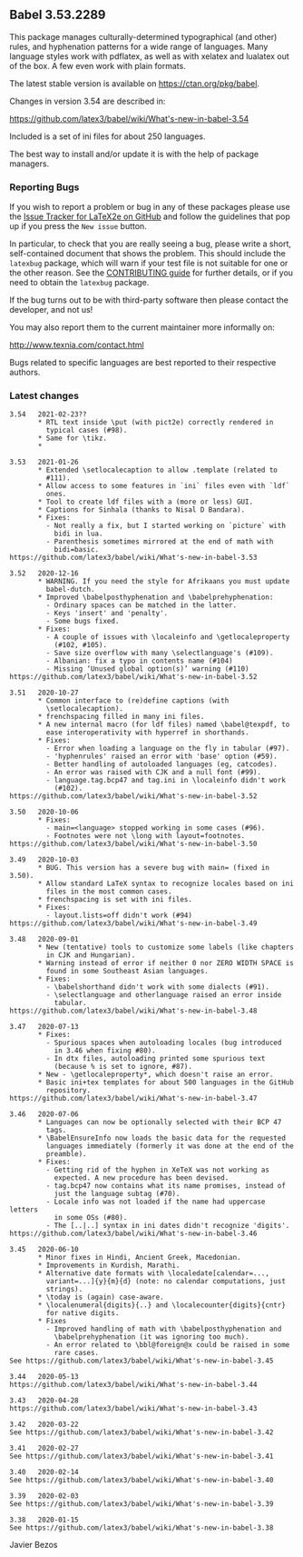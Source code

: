 ## Babel 3.53.2289

This package manages culturally-determined typographical (and other)
rules, and hyphenation patterns for a wide range of languages.  Many
language styles work with pdflatex, as well as with xelatex and
lualatex out of the box.  A few even work with plain formats.

The latest stable version is available on <https://ctan.org/pkg/babel>.

Changes in version 3.54 are described in:

https://github.com/latex3/babel/wiki/What's-new-in-babel-3.54

Included is a set of ini files for about 250 languages. 

The best way to install and/or update it is with the help of package
managers.

### Reporting Bugs

If you wish to report a problem or bug in any of these packages please
use the
[Issue Tracker for LaTeX2e on GitHub](https://github.com/latex3/babel/issues)
and follow the guidelines that pop up if you press the `New issue`
button.

In particular, to check that you are really seeing a bug, please write
a short, self-contained document that shows the problem. This should
include the `latexbug` package, which will warn if your test file is
not suitable for one or the other reason. See the
[CONTRIBUTING guide](https://github.com/latex3/latex2e/blob/master/CONTRIBUTING.md)
for further details, or if you need to obtain the `latexbug` package.

If the bug turns out to be with third-party software then please
contact the developer, and not us!

You may also report them to the current maintainer more informally on:

   http://www.texnia.com/contact.html

Bugs related to specific languages are best reported to their
respective authors.

### Latest changes
```
3.54   2021-02-23??
       * RTL text inside \put (with pict2e) correctly rendered in
         typical cases (#98).
       * Same for \tikz.
       * 
       
3.53   2021-01-26
       * Extended \setlocalecaption to allow .template (related to
         #111).
       * Allow access to some features in `ini` files even with `ldf`
         ones.
       * Tool to create ldf files with a (more or less) GUI.
       * Captions for Sinhala (thanks to Nisal D Bandara).
       * Fixes:
         - Not really a fix, but I started working on `picture` with
           bidi in lua.
         - Parenthesis sometimes mirrored at the end of math with
           bidi=basic.
https://github.com/latex3/babel/wiki/What's-new-in-babel-3.53

3.52   2020-12-16
       * WARNING. If you need the style for Afrikaans you must update
         babel-dutch.
       * Improved \babelposthyphenation and \babelprehyphenation:
         - Ordinary spaces can be matched in the latter.
         - Keys 'insert' and 'penalty'.
         - Some bugs fixed.
       * Fixes:
         - A couple of issues with \localeinfo and \getlocaleproperty
           (#102, #105).
         - Save size overflow with many \selectlanguage's (#109).
         - Albanian: fix a typo in contents name (#104)
         - Missing ‘Unused global option(s)’ warning (#110)
https://github.com/latex3/babel/wiki/What's-new-in-babel-3.52

3.51   2020-10-27
       * Common interface to (re)define captions (with
         \setlocalecaption).
       * frenchspacing filled in many ini files.
       * A new internal macro (for ldf files) named \babel@texpdf, to
         ease interoperativity with hyperref in shorthands.
       * Fixes:
         - Error when loading a language on the fly in tabular (#97).
         - 'hyphenrules' raised an error with 'base' option (#59).
         - Better handling of autoloaded languages (eg, catcodes).
         - An error was raised with CJK and a null font (#99).
         - language.tag.bcp47 and tag.ini in \localeinfo didn't work
           (#102).
https://github.com/latex3/babel/wiki/What's-new-in-babel-3.52

3.50   2020-10-06
       * Fixes:
         - main=<language> stopped working in some cases (#96).
         - Footnotes were not \long with layout=footnotes.
https://github.com/latex3/babel/wiki/What's-new-in-babel-3.50

3.49   2020-10-03
       * BUG. This version has a severe bug with main= (fixed in 3.50).
       * Allow standard LaTeX syntax to recognize locales based on ini
         files in the most common cases.
       * frenchspacing is set with ini files.
       * Fixes:
         - layout.lists=off didn't work (#94)
https://github.com/latex3/babel/wiki/What's-new-in-babel-3.49

3.48   2020-09-01
       * New (tentative) tools to customize some labels (like chapters
         in CJK and Hungarian). 
       * Warning instead of error if neither 0 nor ZERO WIDTH SPACE is
         found in some Southeast Asian languages.
       * Fixes:
         - \babelshorthand didn't work with some dialects (#91).
         - \selectlanguage and otherlanguage raised an error inside
           tabular.
https://github.com/latex3/babel/wiki/What's-new-in-babel-3.48       

3.47   2020-07-13
       * Fixes:
         - Spurious spaces when autoloading locales (bug introduced
           in 3.46 when fixing #80).
         - In dtx files, autoloading printed some spurious text
           (because % is set to ignore, #87).
       * New - \getlocaleproperty*, which doesn't raise an error.
       * Basic ini+tex templates for about 500 languages in the GitHub
         repository.
https://github.com/latex3/babel/wiki/What's-new-in-babel-3.47

3.46   2020-07-06
       * Languages can now be optionally selected with their BCP 47
         tags.
       * \BabelEnsureInfo now loads the basic data for the requested
         languages immediately (formerly it was done at the end of the
         preamble).
       * Fixes:
         - Getting rid of the hyphen in XeTeX was not working as
           expected. A new procedure has been devised.
         - tag.bcp47 now contains what its name promises, instead of
           just the language subtag (#70).
         - Locale info was not loaded if the name had uppercase letters
           in some OSs (#80).
         - The [..|..] syntax in ini dates didn't recognize 'digits'.
https://github.com/latex3/babel/wiki/What's-new-in-babel-3.46

3.45   2020-06-10
       * Minor fixes in Hindi, Ancient Greek, Macedonian.
       * Improvements in Kurdish, Marathi.
       * Alternative date formats with \localedate[calendar=...,
         variant=...]{y}{m}{d} (note: no calendar computations, just
         strings).
       * \today is (again) case-aware.
       * \localenumeral{digits}{..} and \localecounter{digits}{cntr}
         for native digits.
       * Fixes
         - Improved handling of math with \babelposthyphenation and
           \babelprehyphenation (it was ignoring too much).
         - An error related to \bbl@foreign@x could be raised in some
           rare cases.
See https://github.com/latex3/babel/wiki/What's-new-in-babel-3.45

3.44   2020-05-13
https://github.com/latex3/babel/wiki/What's-new-in-babel-3.44

3.43   2020-04-28
https://github.com/latex3/babel/wiki/What's-new-in-babel-3.43

3.42   2020-03-22
See https://github.com/latex3/babel/wiki/What's-new-in-babel-3.42

3.41   2020-02-27
See https://github.com/latex3/babel/wiki/What's-new-in-babel-3.41

3.40   2020-02-14
See https://github.com/latex3/babel/wiki/What's-new-in-babel-3.40

3.39   2020-02-03
See https://github.com/latex3/babel/wiki/What's-new-in-babel-3.39

3.38   2020-01-15
See https://github.com/latex3/babel/wiki/What's-new-in-babel-3.38
```

Javier Bezos
